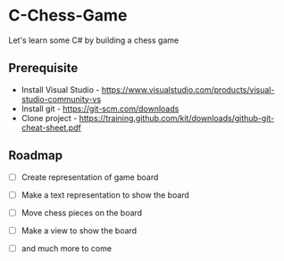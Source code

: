 # C-Chess-Game
Let's learn some C# by building a chess game

## Prerequisite 
* Install Visual Studio - https://www.visualstudio.com/products/visual-studio-community-vs
* Install git - https://git-scm.com/downloads
* Clone project - https://training.github.com/kit/downloads/github-git-cheat-sheet.pdf

## Roadmap
- [ ] Create representation of game board
- [ ] Make a text representation to show the board
- [ ] Move chess pieces on the board
- [ ] Make a view to show the board
- [ ] and much more to come

	
